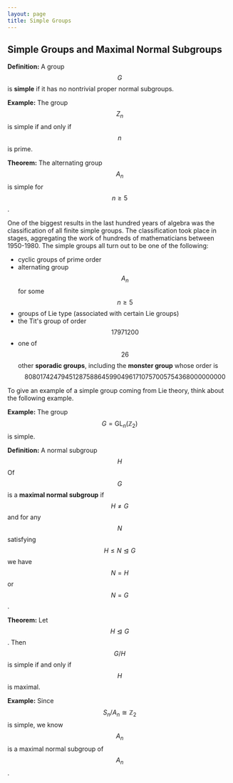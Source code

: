 ```yaml
---
layout: page
title: Simple Groups
---
```



## Simple Groups and Maximal Normal Subgroups

**Definition:** A group $$G$$ is **simple** if it has no nontrivial proper normal subgroups.

**Example:** The group $$Z_n$$ is simple if and only if $$n$$ is prime.

**Theorem:** The alternating group $$A_n$$ is simple for $$n\geq 5$$.

One of the biggest results in the last hundred years of algebra was the classification of all finite simple groups.  The classification took place in stages, aggregating the work of hundreds of mathematicians between 1950-1980.  The simple groups all turn out to be one of the following:
* cyclic groups of prime order
* alternating group $$A_n$$ for some $$n\geq 5$$
* groups of Lie type (associated with certain Lie groups)
* the Tit's group of order $$17971200$$
* one of $$26$$ other **sporadic groups**, including the **monster group** whose order is $$808017424794512875886459904961710757005754368000000000$$

To give an example of a simple group coming from Lie theory, think about the following example.

**Example:** The group $$G=\text{GL}_n(\mathbb Z_2)$$ is simple.

**Definition:** A normal subgroup $$H$$ Of $$G$$ is a **maximal normal subgroup** if $$H\neq G$$ and for any $$N$$ satisfying $$H\leq N\trianglelefteq G$$ we have $$N=H$$ or $$N=G$$.

**Theorem:** Let $$H\trianglelefteq G$$.  Then $$G/H$$ is simple if and only if $$H$$ is maximal.

**Example:** Since $$S_n/A_n\cong \mathbb Z_2$$ is simple, we know $$A_n$$ is a maximal normal subgroup of $$A_n$$.


